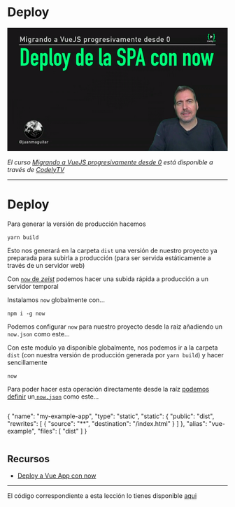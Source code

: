 # Deploy

[![Deploy](./img/cover-deploy.png)](https://pro.codely.tv/library/migrando-a-vuejs-progresivamente-desde-0)  

_El curso [Migrando a VueJS progresivamente desde 0](https://pro.codely.tv/library/migrando-a-vuejs-progresivamente-desde-0) está disponible a través de [CodelyTV](https://pro.codely.tv/)_

---

# Deploy

Para generar la versión de producción hacemos

```
yarn build
```

Esto nos generará en la carpeta `dist` una versión de nuestro proyecto ya preparada para subirla a producción (para ser servida estáticamente a través de un servidor web)

Con [`now` de _zeist_](https://zeit.co/now) podemos hacer una subida rápida a producción a un servidor temporal 

Instalamos `now` globalmente con...

```
npm i -g now
```

Podemos configurar `now` para nuestro proyecto desde la raiz añadiendo un `now.json` como este...

Con este modulo ya disponible globalmente, nos podemos ir a la carpeta `dist` (con nuestra versión de producción generada por `yarn build`) y hacer sencillamente

```
now
```

Para poder hacer esta operación directamente desde la raíz [podemos definir](https://cli.vuejs.org/guide/deployment.html#now) un[ `now.json`](https://zeit.co/blog/now-json) como este...

```
```
{
  "name": "my-example-app",
  "type": "static",
  "static": {
    "public": "dist",
    "rewrites": [
      {
        "source": "**",
        "destination": "/index.html"
      }
    ]
  },
  "alias": "vue-example",
  "files": [
    "dist"
  ]
}
```
```


## Recursos

- [Deploy a Vue App con now](https://cli.vuejs.org/guide/deployment.html#now)

---

El código correspondiente a esta lección lo tienes disponible [aqui](https://github.com/CodelyTV/vue-progressive-migration-course/tree/master/11-api-news)

